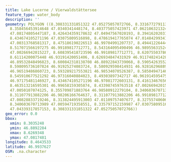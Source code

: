 ```yaml
---
title: Lake Lucerne / Vierwaldstättersee
feature_type: water_body
description: ''
geometry: POLYGON ((8.308331331851322 47.05275057072766, 8.331677279113661 47.05321839724375,
  8.358456453914648 47.0340341448174, 8.403775057423971 47.06210632132419, 8.437420687302078
  47.08174805447187, 8.426434359178632 47.04947567020193, 8.394162020315875 47.027949892552,
  8.434674105271196 47.03075809516898, 8.478619417765074 47.01484299341434, 8.48823245487308
  47.00313768581317, 8.475186190226513 46.99704991207737, 8.494412264442525 46.990024695829,
  8.517071566197275 46.99189817712771, 8.543164095490496 46.98955631524284, 8.580242952907165
  47.00266942015227, 8.608395418723596 46.99189817712771, 8.620755037862487 46.95535344580447,
  8.61114200075448 46.93191420051406, 8.626934847431929 46.91174824142882, 8.622814974385605
  46.89532848496823, 8.600842318138708 46.88922843739068, 8.590542635522938 46.91596965166195,
  8.598095736107824 46.91925274083724, 8.580929598414931 46.92816296889807, 8.591229281030703
  46.96519486860723, 8.593289217553821 46.98534070526387, 8.585049471461257 46.98861954175753,
  8.545910677521292 46.97316040884023, 8.49303897342717 46.96191459547598, 8.469006380657069
  46.97175481146927, 8.434674105271196 46.97081772603131, 8.416134676562859 46.98768275185341,
  8.463513216595301 46.99658159305874, 8.433987459763518 47.00266942015227, 8.367382845514976
  47.0050107074125, 8.355709871883764 46.98580912279104, 8.340603670713989 46.98112476281447,
  8.311077913882206 46.98206166764637, 8.311077913882206 46.99189817712771, 8.30352481329723
  47.00828833719246, 8.313824495913003 47.01109757407677, 8.327557406067424 47.00032803028184,
  8.340603670713989 47.00594719358551, 8.335797152159987 47.03075809516898, 8.323437533021096
  47.04339317857153, 8.308331331851322 47.05275057072766))
geo_error: 0.0
bbox:
  xmin: 8.3035248
  ymin: 46.8892284
  xmax: 8.6269348
  ymax: 47.0817481
longitude: 8.4643533
latitude: 46.9937627
OSM: .na.character
---
```

